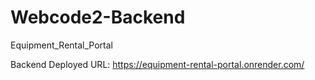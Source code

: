 # Webcode2-Backend

Equipment_Rental_Portal

Backend Deployed URL: https://equipment-rental-portal.onrender.com/
